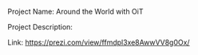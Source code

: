 Project Name: Around the World with OiT

Project Description:

Link: https://prezi.com/view/ffmdpl3xe8AwwVV8g0Ox/
